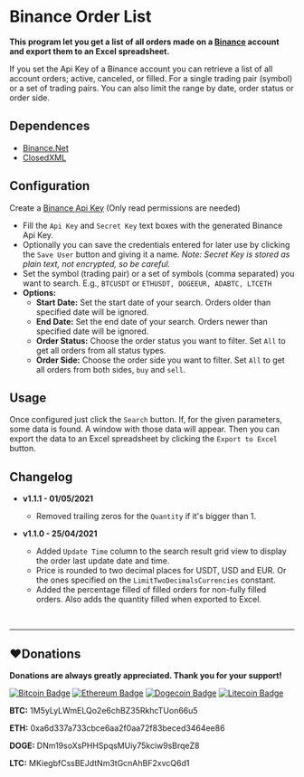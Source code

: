 # Binance Order List
**This program let you get a list of all orders made on a [Binance](https://bit.ly/MartiBinance10) account and export them to an Excel spreadsheet.**

If you set the Api Key of a Binance account you can retrieve a list of all account orders; active, canceled, or filled. For a single trading pair (symbol) or a set of trading pairs. You can also limit the range by date, order status or order side.

## Dependences
- [Binance.Net](https://github.com/JKorf/Binance.Net)
- [ClosedXML](https://github.com/ClosedXML/ClosedXML)

## Configuration
Create a [Binance Api Key]((https://www.binance.com/en/support/faq/360002502072)) (Only read permissions are needed)
- Fill the `Api Key` and `Secret Key` text boxes with the generated Binance Api Key.
- Optionally you can save the credentials entered for later use by clicking the `Save User` button and giving it a name. *Note: Secret Key is stored as plain text, not encrypted, so be careful.*
- Set the symbol (trading pair) or a set of symbols (comma separated) you want to search. E.g., `BTCUSDT` or `ETHUSDT, DOGEEUR, ADABTC, LTCETH`
- **Options:**
  - **Start Date:** Set the start date of your search. Orders older than specified date will be ignored.
  - **End Date:** Set the end date of your search. Orders newer than specified date will be ignored.
  - **Order Status:** Choose the order status you want to filter. Set `All` to get all orders from all status types.
  - **Order Side:** Choose the order side you want to filter. Set `All` to get all orders from both sides, `buy` and `sell`.
 
## Usage
Once configured just click the `Search` button. If, for the given parameters, some data is found. A window with those data will appear. Then you can export the data to an Excel spreadsheet by clicking the `Export to Excel` button.

## Changelog
- **v1.1.1 - 01/05/2021**
  - Removed trailing zeros for the `Quantity` if it's bigger than 1.

- **v1.1.0 - 25/04/2021**
  - Added `Update Time` column to the search result grid view to display the order last update date and time.
  - Price is rounded to two decimal places for USDT, USD and EUR. Or the ones specified on the `LimitTwoDecimalsCurrencies` constant.
  - Added the percentage filled of filled orders for non-fully filled orders. Also adds the quantity filled when exported to Excel.

<br>

------------
## :heart:Donations
**Donations are always greatly appreciated. Thank you for your support!**

[![Bitcoin Badge](https://img.shields.io/badge/Bitcoin-89520e?style=flat&logo=bitcoin&logoColor=white)](#heartdonations)
[![Ethereum Badge](https://img.shields.io/badge/Ethereum-3C3C3D?style=flat&logo=ethereum&logoColor=white)](#heartdonations)
[![Dogecoin Badge](https://img.shields.io/badge/Dogecoin-C2A633?style=flat&logo=dogecoin&logoColor=white)](#heartdonations)
[![Litecoin Badge](https://img.shields.io/badge/Litecoin-A6A9AA?style=flat&logo=litecoin&logoColor=white)](#heartdonations)

**BTC:** 1M5yLyLWmELQo2e6chBZ35RkhcTUon66u5

**ETH:** 0xa6d337a733cbce6aa2f0aa72f83beced3464ee86

**DOGE:** DNm19soXsPHHSpqsMUiy75kciw9sBrqeZ8

**LTC:** MKiegbfCssBEJdtNm3tGcnAhBF2xvcQ6d1
